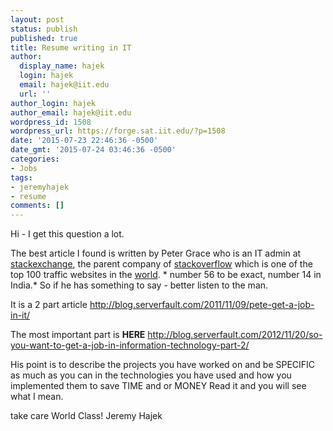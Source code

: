 ```yaml
---
layout: post
status: publish
published: true
title: Resume writing in IT
author:
  display_name: hajek
  login: hajek
  email: hajek@iit.edu
  url: ''
author_login: hajek
author_email: hajek@iit.edu
wordpress_id: 1508
wordpress_url: https://forge.sat.iit.edu/?p=1508
date: '2015-07-23 22:46:36 -0500'
date_gmt: '2015-07-24 03:46:36 -0500'
categories:
- Jobs
tags:
- jeremyhajek
- resume
comments: []
---
```

Hi - I get this question a lot.

The best article I found is written by Peter Grace who is an IT admin at [stackexchange](http://www.stackexchange.com), the parent company of [stackoverflow](https://www.stackoverflow.com) which is one of the top 100 traffic websites in the <a href="http://www.alexa.com/siteinfo/stackoverflow.com">world</a>. * number 56 to be exact, number 14 in India.*   So if he has something to say - better listen to the man.

It is a 2 part article <a href="http://blog.serverfault.com/2011/11/09/pete-get-a-job-in-it/">http://blog.serverfault.com/2011/11/09/pete-get-a-job-in-it/</a>

The most important part is <strong>HERE</strong> <a href="http://blog.serverfault.com/2012/11/20/so-you-want-to-get-a-job-in-information-technology-part-2/">http://blog.serverfault.com/2012/11/20/so-you-want-to-get-a-job-in-information-technology-part-2/</a>

His point is to describe the projects you have worked on and be SPECIFIC as much as you can in the technologies you have used and how you implemented them to save TIME and or MONEY
Read it and you will see what I mean.

take care
World Class!
Jeremy Hajek
